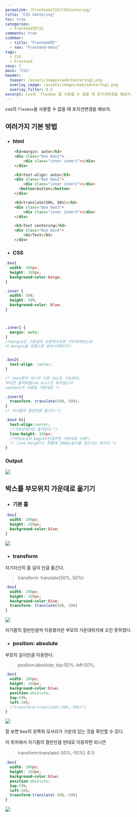 ```yaml
---
permalink: /Frontend/CSS/CSSCentering/
title: "CSS Centering"
toc: true
categories:
  - Frontend🐮CSS
comments: true
sidebar:
  - title: "Frontend🐮"
  - nav: "Frontend-menu"
tags:
  - CSS
  - Frontend
sexy: 1
main: "CSS"
header:
  teaser: /assets/images/web/Centering1.png
  overlay_image: /assets/images/web/Centering1.png
  overlay_filter: 0.5
excerpt: css의 `flexbox`을 사용할 수 없을 때 포지션변경을 해보자.
---
```

css의 `flexbox`을 사용할 수 없을 때 포지션변경을 해보자.

## 여러가지 기본 방법

- ### html

```html
    <h3>margin: auto</h3>
    <div class="box box1">
        <div class="inner inner1"></div>
    </div>

    <h3>text-align: auto</h3>
    <div class="box box2">
        <div class="inner inner2"></div>
      <button>button</button>
    </div>

    <h3>translate(50%, 50%)</h3>
    <div class="box box3">
        <div class="inner inner3"></div>
    </div>

    <h3>Text centering</h3>
    <div class="box box4">
        <h1>Text</h1>
    </div>
```

- ### CSS

```css
.box{
  width: 200px;
  height: 100px;
  background-color:beige;
}

.inner {
  width: 50%;
  height: 50%;
  background-color: blue;
}



.inner1 {
  margin: auto;
}
/*margin은 기본값이 오른쪽으로만 치우쳐져있는데
이 margin을 양옆으로 분산시켜준다*/


.box2{
  text-align: center;
}

/* text뿐만 아니라 다른 요소도 가능하다.
하지만 블럭레벨(ex.div)은 되지않는다.
content의 내용을 가운데로 */

.inner3{
  transform: translate(50%, 50%);
}
/* 자기몸의 절반만큼 옮긴다.*/

.box4 h1{
  text-align:center;
  /*가로상에서만 옮겨진다.*/
  line-height: 100px;
  /*부모요소의 hegiht만큼주면 가운데로 이동*/
  /* line-height는 한줄에 100px높이를 갖는다는 뜻이다 */
}
```

### Output

![]({{site.baseurl}}/assets/images/web/Centering1.png)



## 박스를 부모위치 가운데로 옮기기

- ### 기본 틀

```css
.box{
  width: 200px;
  height: 100px;
  background-color:blue;
}
```

![]({{site.baseurl}}/assets/images/web/Centering2.png)

- ### transform

자기자신의 몸 길이 만큼 옮긴다.

>transform: translate(50%, 50%)

```css
.box{
  width: 200px;
  height: 100px;
  background-color:blue;
  transform: translate(50%, 50%)
}
```

![]({{site.baseurl}}/assets/images/web/Centering3.png)

자기몸의 절반만큼씩 이동했지만 부모의 가운데위치에 오진 못하였다.

- ### position: absolute

부모의 길이만큼 이동한다.

>position:absolute;
>top:50%;
>left:50%;

```css
.box{
  width: 200px;
  height: 100px;
  background-color:blue;
  position:absolute;
  top:50%;
  left:50%;
  /*transform:translate(-50%,-50%)*/
}
```

![]({{site.baseurl}}/assets/images/web/Centering4.png)

잘 보면 box의 왼쪽위 모서리가 가운데 있는 것을 확인할 수 있다.

이 위치에서 자기몸의 절반만큼 반대로 이동하면 되니깐

> transform:translate(-50%,-50%) 추가

```css
.box{
  width: 200px;
  height: 100px;
  background-color:blue;
  position:absolute;
  top:50%;
  left:50%;
  transform:translate(-50%,-50%)
}
```

![]({{site.baseurl}}/assets/images/web/Centering5.png)